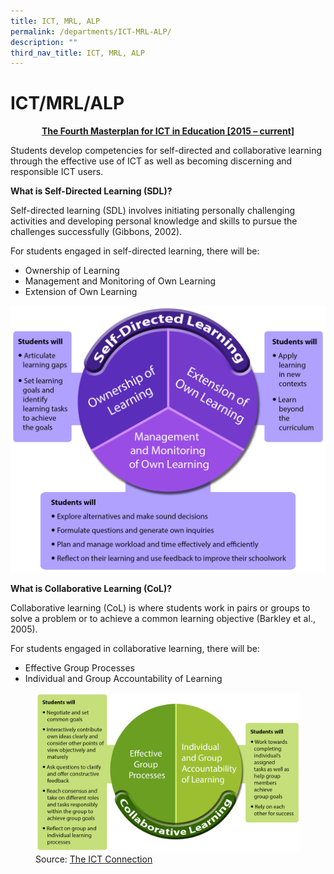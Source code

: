 ```yaml
---
title: ICT, MRL, ALP
permalink: /departments/ICT-MRL-ALP/
description: ""
third_nav_title: ICT, MRL, ALP
---
```

# ICT/MRL/ALP

<p style="text-align: center;"><u><b>The Fourth Masterplan for ICT in Education [2015 – current]</b></u></p>

Students develop competencies for self-directed and collaborative learning through the effective use of ICT as well as becoming discerning and responsible ICT users.

**What is Self-Directed Learning (SDL)?**

Self-directed learning (SDL) involves initiating personally challenging activities and developing personal knowledge and skills to pursue the challenges successfully (Gibbons, 2002).

For students engaged in self-directed learning, there will be:

*   Ownership of Learning
*   Management and Monitoring of Own Learning
*   Extension of Own Learning

![](/images/Departments/ICT,%20MRL,%20ALP/ict.png)

**What is Collaborative Learning (CoL)?**

Collaborative learning (CoL) is where students work in pairs or groups to solve a problem or to achieve a common learning objective (Barkley et al., 2005).

For students engaged in collaborative learning, there will be:

*   Effective Group Processes
*   Individual and Group Accountability of Learning

<figure>
	<img src="/images/Departments/ICT,%20MRL,%20ALP/ict2.png">
<figcaption>
	Source: <a href="http://ictconnection.edumall.sg/">The ICT Connection</a>
	</figcaption>
</figure>
